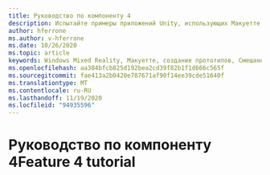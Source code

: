 ```yaml
---
title: Руководство по компоненту 4
description: Испытайте примеры приложений Unity, использующих Макуетте.
author: hferrone
ms.author: v-hferrone
ms.date: 10/26/2020
ms.topic: article
keywords: Windows Mixed Reality, Макуетте, создание прототипов, Смешанная реальность, виртуальная реальность, VR, MR, обратная связь, центр обратной связи, ошибки
ms.openlocfilehash: aa384bfcb825d192bea2cd39f82b1f1d666c565f
ms.sourcegitcommit: fae413a2b0420e787671af90f14ee39cde51640f
ms.translationtype: MT
ms.contentlocale: ru-RU
ms.lasthandoff: 11/19/2020
ms.locfileid: "94935596"
---
```

# <a name="feature-4-tutorial"></a><span data-ttu-id="9db1e-104">Руководство по компоненту 4</span><span class="sxs-lookup"><span data-stu-id="9db1e-104">Feature 4 tutorial</span></span>

<!-- TODO(Harrison/Stefan): Need cool header image from tutorial -->

<!-- TODO(Stefan): Create tutorial content and screenshots -->
